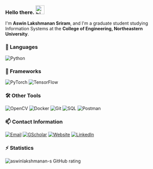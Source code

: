 ### Hello there. <img src="https://user-images.githubusercontent.com/1303154/88677602-1635ba80-d120-11ea-84d8-d263ba5fc3c0.gif" width="28" height="28" alt="hi">

I'm **Aswin Lakshmanan Sriram**, and I'm a graduate student studying Information Systems at the **College of Engineering, Northeastern University**. 


### 💬 Languages
![Python](https://img.shields.io/badge/python-3670A0?style=for-the-badge&logo=python&logoColor=ffdd54)

### 🔭 Frameworks
![PyTorch](https://img.shields.io/badge/pytorch-%230769AD.svg?style=for-the-badge&logo=pytorch)
![TensorFlow](https://img.shields.io/badge/TensorFlow-%23FF6F00.svg?style=for-the-badge&logo=TensorFlow&logoColor=white)

### 🛠 Other Tools
![OpenCV](https://img.shields.io/badge/opencv-000000.svg?style=for-the-badge&logo=opencv)
![Docker](https://img.shields.io/badge/docker-000137.svg?style=for-the-badge&logo=docker)
![Git](https://img.shields.io/badge/git-%23F05033.svg?style=for-the-badge&logo=git&logoColor=white)
![SQL](https://img.shields.io/badge/postgres-B0DBF1.svg?style=for-the-badge&logo=postgresql)
![Postman](https://img.shields.io/badge/Postman-FF6C37?style=for-the-badge&logo=postman&logoColor=white)

### 📫 Contact Information
[![Email](https://img.shields.io/badge/Email-D14836?style=for-the-badge&logo=gmail&logoColor=white)](mailto:sriram.a@northeastern.edu)
[![GScholar](https://img.shields.io/badge/Scholar-4084f2?style=for-the-badge&logo=googlescholar&logoColor=white)]()
[![Website](https://img.shields.io/badge/Website-%23000000.svg?style=for-the-badge&logo=InfluxDB&logoColor=white)](https://aswinlakshmanan-s.github.io/)
[![LinkedIn](https://img.shields.io/badge/linkedin-%230077B5.svg?style=for-the-badge&logo=linkedin&logoColor=white)](https://www.linkedin.com/in/aswinlakshmanan)

### ⚡ Statistics
<!-- ![aswinlakshmanan-s github stats](https://github-readme-stats.vercel.app/api?username=aswinlakshmanan-s&count_private=true&theme=tokyonight&hide=contribs,prs) -->
![aswinlakshmanan-s GitHub rating](https://github-readme-stats.vercel.app/api?username=aswinlakshmanan-s&show_icons=true&count_private=true&hide=stars)


<!--
**aswinlakshmanan-s/aswinlakshmanan-s** is a ✨ _special_ ✨ repository because its `README.md` (this file) appears on your GitHub profile.

Here are some ideas to get you started:

- 🔭 I’m currently working on ...
- 🌱 I’m currently learning ...
- 👯 I’m looking to collaborate on ...
- 🤔 I’m looking for help with ...
- 💬 Ask me about ...
- 📫 How to reach me: ...
- 😄 Pronouns: ...
- ⚡ Fun fact: ...
-->

